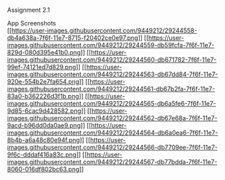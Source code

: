 Assignment 2.1

App Screenshots  
[[https://user-images.githubusercontent.com/9449212/29244558-db4a638a-7f6f-11e7-8715-f20402ce0e97.png]]
[[https://user-images.githubusercontent.com/9449212/29244559-db59fcfa-7f6f-11e7-829d-080d395e41b0.png]]
[[https://user-images.githubusercontent.com/9449212/29244560-db671782-7f6f-11e7-99ef-74121ed7d829.png]]
[[https://user-images.githubusercontent.com/9449212/29244563-db67dd84-7f6f-11e7-920e-554b2e7fa654.png]]
[[https://user-images.githubusercontent.com/9449212/29244561-db67b2fa-7f6f-11e7-83a0-b362226d3f1b.png]]
[[https://user-images.githubusercontent.com/9449212/29244565-db6a5fe6-7f6f-11e7-9d85-6cac9d428582.png]]
[[https://user-images.githubusercontent.com/9449212/29244562-db67e68a-7f6f-11e7-9acd-b96dd0da0ae9.png]]
[[https://user-images.githubusercontent.com/9449212/29244564-db6a0ea6-7f6f-11e7-8b4b-a6a48c80e94f.png]]
[[https://user-images.githubusercontent.com/9449212/29244566-db7709ee-7f6f-11e7-9f6c-dddaf416a83c.png]]
[[https://user-images.githubusercontent.com/9449212/29244567-db77bdda-7f6f-11e7-8060-016df802bc63.png]]